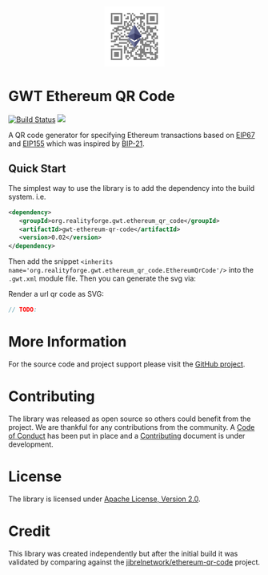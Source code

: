 <p align="center"><img src="/docs/logo.png" alt="GWT Ethereum QR Code" width="120"></p>

# GWT Ethereum QR Code

[![Build Status](https://secure.travis-ci.org/realityforge/gwt-ethereum-qr-code.png?branch=master)](http://travis-ci.org/realityforge/gwt-ethereum-qr-code)
[<img src="https://img.shields.io/maven-central/v/org.realityforge.gwt.ethereum_qr_code/gwt-ethereum-qr-code.svg?label=latest%20release"/>](http://search.maven.org/#search%7Cga%7C1%7Cg%3A%22org.realityforge.gwt.ethereum_qr_code%22)


A QR code generator for specifying Ethereum transactions based on [EIP67](https://github.com/ethereum/EIPs/issues/67)
and [EIP155](https://github.com/ethereum/EIPs/blob/master/EIPS/eip-155.md) which was inspired by
[BIP-21](https://github.com/bitcoin/bips/blob/master/bip-0021.mediawiki).


## Quick Start

The simplest way to use the library is to add the dependency into the build system. i.e.

```xml
<dependency>
   <groupId>org.realityforge.gwt.ethereum_qr_code</groupId>
   <artifactId>gwt-ethereum-qr-code</artifactId>
   <version>0.02</version>
</dependency>
```

Then add the snippet `<inherits name='org.realityforge.gwt.ethereum_qr_code.EthereumQrCode'/>` into the `.gwt.xml` module file. Then
you can generate the svg via:

Render a url qr code as SVG:

```java
// TODO:
```

# More Information

For the source code and project support please visit the [GitHub project](https://github.com/realityforge/gwt-ethereum-qr-code).

# Contributing

The library was released as open source so others could benefit from the project. We are thankful for any
contributions from the community. A [Code of Conduct](CODE_OF_CONDUCT.md) has been put in place and
a [Contributing](CONTRIBUTING.md) document is under development.

# License

The library is licensed under [Apache License, Version 2.0](LICENSE).

# Credit

This library was created independently but after the initial build it was validated by comparing against
the [jibrelnetwork/ethereum-qr-code](https://github.com/jibrelnetwork/ethereum-qr-code) project.
